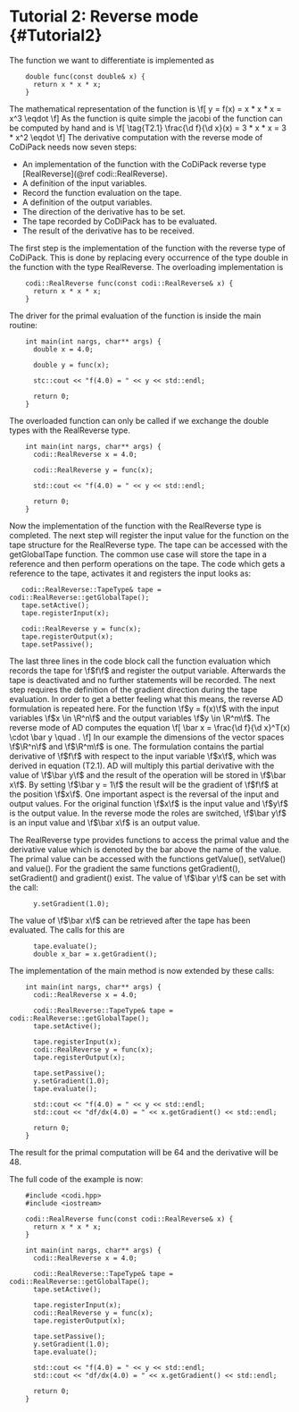 Tutorial 2: Reverse mode      {#Tutorial2}
============


The function we want to differentiate is implemented as
~~~~{.cpp}
    double func(const double& x) {
      return x * x * x;
    }
~~~~

The mathematical representation of the function is
\f[
  y = f(x) = x * x * x = x^3 \eqdot
\f]
As the function is quite simple the jacobi of the function can be computed by hand and is
\f[
  \tag{T2.1}
  \frac{\d f}{\d x}(x) = 3 * x * x = 3 * x^2 \eqdot
\f]
The derivative computation with the reverse mode of CoDiPack needs now seven steps:
  - An implementation of the function with the CoDiPack reverse type [RealReverse](@ref codi::RealReverse).
  - A definition of the input variables.
  - Record the function evaluation on the tape.
  - A definition of the output variables.
  - The direction of the derivative has to be set.
  - The tape recorded by CoDiPack has to be evaluated.
  - The result of the derivative has to be received.

The first step is the implementation of the function with the reverse type of CoDiPack.
This is done by replacing every occurrence of the type double in the function with the type RealReverse.
The overloading implementation is
~~~~{.cpp}
    codi::RealReverse func(const codi::RealReverse& x) {
      return x * x * x;
    }
~~~~

The driver for the primal evaluation of the function is inside the main routine:
~~~~{.cpp}
    int main(int nargs, char** args) {
      double x = 4.0;

      double y = func(x);

      stc::cout << "f(4.0) = " << y << std::endl;

      return 0;
    }
~~~~

The overloaded function can only be called if we exchange the double types with the RealReverse type.
~~~~{.cpp}
    int main(int nargs, char** args) {
      codi::RealReverse x = 4.0;

      codi::RealReverse y = func(x);

      std::cout << "f(4.0) = " << y << std::endl;

      return 0;
    }
~~~~

Now the implementation of the function with the RealReverse type is completed.
The next step will register the input value for the function on the tape structure for the RealReverse type.
The tape can be accessed with the getGlobalTape function.
The common use case will store the tape in a reference and then perform operations on the tape.
The code which gets a reference to the tape, activates it and registers the input looks as:
~~~~{.cpp}
   codi::RealReverse::TapeType& tape = codi::RealReverse::getGlobalTape();
   tape.setActive();
   tape.registerInput(x);

   codi::RealReverse y = func(x);
   tape.registerOutput(x);
   tape.setPassive();
~~~~
The last three lines in the code block call the function evaluation which records the tape for \f$f\f$ and
register the output variable.
Afterwards the tape is deactivated and no further statements will be recorded.
The next step requires the definition of the gradient direction during the tape evaluation.
In order to get a better feeling what this means, the reverse AD formulation is repeated here.
For the function \f$y = f(x)\f$  with the input variables \f$x \in \R^n\f$ and the output variables \f$y \in \R^m\f$.
The reverse mode of AD computes the equation
\f[
  \bar x = \frac{\d f}{\d x}^T(x) \cdot \bar y \quad .
\f]
In our example the dimensions of the vector spaces \f$\R^n\f$ and \f$\R^m\f$ is one.
The formulation contains the partial derivative of \f$f\f$ with respect to the input variable \f$x\f$,
which was derived in equation (T2.1).
AD will multiply this partial derivative with the value of \f$\bar y\f$ and the result of the operation will be stored in \f$\bar x\f$.
By setting \f$\bar y = 1\f$ the result will be the gradient of \f$f\f$ at the position \f$x\f$.
One important aspect is the reversal of the input and output values.
For the original function \f$x\f$ is the input value and \f$y\f$ is the output value.
In the reverse mode the roles are switched, \f$\bar y\f$ is an input value and \f$\bar x\f$ is an output value.

The RealReverse type provides functions to access the primal value and the derivative value which is denoted by the bar above the name of the value.
The primal value can be accessed with the functions getValue(), setValue() and value().
For the gradient the same functions getGradient(), setGradient() and gradient() exist.
The value of \f$\bar y\f$ can be set with the call:
~~~~{.cpp}
      y.setGradient(1.0);
~~~~
The value of \f$\bar x\f$ can be retrieved after the tape has been evaluated.
The calls for this are
~~~~{.cpp}
      tape.evaluate();
      double x_bar = x.getGradient();
~~~~

The implementation of the main method is now extended by these calls:
~~~~{.cpp}
    int main(int nargs, char** args) {
      codi::RealReverse x = 4.0;

      codi::RealReverse::TapeType& tape = codi::RealReverse::getGlobalTape();
      tape.setActive();

      tape.registerInput(x);
      codi::RealReverse y = func(x);
      tape.registerOutput(x);

      tape.setPassive();
      y.setGradient(1.0);
      tape.evaluate();

      std::cout << "f(4.0) = " << y << std::endl;
      std::cout << "df/dx(4.0) = " << x.getGradient() << std::endl;

      return 0;
    }
~~~~

The result for the primal computation will be 64 and the derivative will be 48.

The full code of the example is now:
~~~~{.cpp}
    #include <codi.hpp>
    #include <iostream>

    codi::RealReverse func(const codi::RealReverse& x) {
      return x * x * x;
    }

    int main(int nargs, char** args) {
      codi::RealReverse x = 4.0;

      codi::RealReverse::TapeType& tape = codi::RealReverse::getGlobalTape();
      tape.setActive();

      tape.registerInput(x);
      codi::RealReverse y = func(x);
      tape.registerOutput(x);

      tape.setPassive();
      y.setGradient(1.0);
      tape.evaluate();

      std::cout << "f(4.0) = " << y << std::endl;
      std::cout << "df/dx(4.0) = " << x.getGradient() << std::endl;

      return 0;
    }

~~~~
